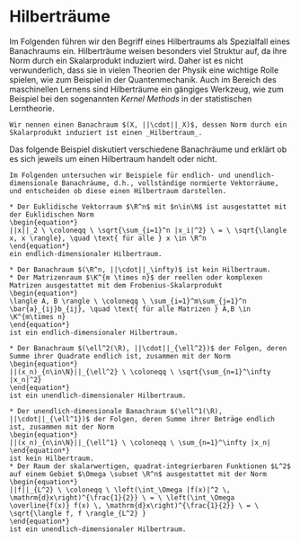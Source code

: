 # Hilberträume

Im Folgenden führen wir den Begriff eines Hilbertraums als Spezialfall eines Banachraums ein.
Hilberträume weisen besonders viel Struktur auf, da ihre Norm durch ein Skalarprodukt induziert wird.
Daher ist es nicht verwunderlich, dass sie in vielen Theorien der Physik eine wichtige Rolle spielen, wie zum Beispiel in der Quantenmechanik.
Auch im Bereich des maschinellen Lernens sind Hilberträume ein gängiges Werkzeug, wie zum Beispiel bei den sogenannten _Kernel Methods_ in der statistischen Lerntheorie.

````{prf:definition} Hilbertraum
Wir nennen einen Banachraum $(X, ||\cdot||_X)$, dessen Norm durch ein Skalarprodukt induziert ist einen _Hilbertraum_.
````

Das folgende Beispiel diskutiert verschiedene Banachräume und erklärt ob es sich jeweils um einen Hilbertraum handelt oder nicht.

````{prf:example}
Im Folgenden untersuchen wir Beispiele für endlich- und unendlich-dimensionale Banachräume, d.h., vollständige normierte Vektorräume, und entscheiden ob diese einen Hilbertraum darstellen.

* Der Euklidische Vektorraum $\R^n$ mit $n\in\N$ ist ausgestattet mit der Euklidischen Norm
\begin{equation*}
||x||_2 \ \coloneqq \ \sqrt{\sum_{i=1}^n |x_i|^2} \ = \ \sqrt{\langle x, x \rangle}, \quad \text{ für alle } x \in \R^n
\end{equation*}
ein endlich-dimensionaler Hilbertraum.

* Der Banachraum $(\R^n, ||\cdot||_\infty)$ ist kein Hilbertraum.
* Der Matrizenraum $\K^{m \times n}$ der reellen oder komplexen Matrizen ausgestattet mit dem Frobenius-Skalarprodukt
\begin{equation*}
\langle A, B \rangle \ \coloneqq \ \sum_{i=1}^m\sum_{j=1}^n \bar{a}_{ij}b_{ij}, \quad \text{ für alle Matrizen } A,B \in \K^{m\times n}
\end{equation*}
ist ein endlich-dimensionaler Hilbertraum.

* Der Banachraum $(\ell^2(\R), ||\cdot||_{\ell^2})$ der Folgen, deren Summe ihrer Quadrate endlich ist, zusammen mit der Norm
\begin{equation*}
||(x_n)_{n\in\N}||_{\ell^2} \ \coloneqq \ \sqrt{\sum_{n=1}^\infty |x_n|^2}
\end{equation*}
ist ein unendlich-dimensionaler Hilbertraum.

* Der unendlich-dimensionale Banachraum $(\ell^1(\R), ||\cdot||_{\ell^1})$ der Folgen, deren Summe ihrer Beträge endlich ist, zusammen mit der Norm
\begin{equation*}
||(x_n)_{n\in\N}||_{\ell^1} \ \coloneqq \ \sum_{n=1}^\infty |x_n|
\end{equation*}
ist kein Hilbertraum.
* Der Raum der skalarwertigen, quadrat-integrierbaren Funktionen $L^2$ auf einem Gebiet $\Omega \subset \R^n$ ausgestattet mit der Norm
\begin{equation*}
||f||_{L^2} \ \coloneqq \ \left(\int_\Omega |f(x)|^2 \, \mathrm{d}x\right)^{\frac{1}{2}} \ = \ \left(\int_\Omega \overline{f(x)} f(x) \, \mathrm{d}x\right)^{\frac{1}{2}} \ = \ \sqrt{\langle f, f \rangle_{L^2} }
\end{equation*}
ist ein unendlich-dimensionaler Hilbertraum.
````
